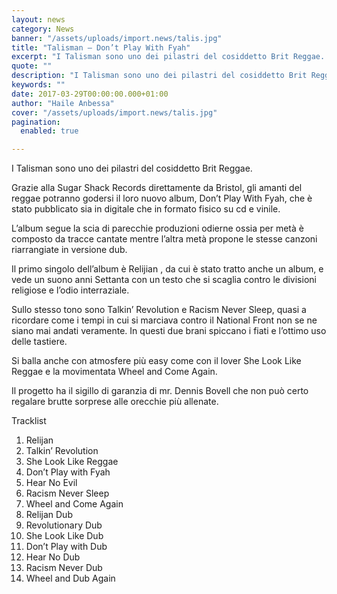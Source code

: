 ```yaml
---
layout: news
category: News
banner: "/assets/uploads/import.news/talis.jpg"
title: "Talisman – Don’t Play With Fyah"
excerpt: "I Talisman sono uno dei pilastri del cosiddetto Brit Reggae. Grazie alla Sugar Shack Records direttamente da Bristol, gli amanti del reggae potranno godersi il loro nuovo album, Don’t Play With Fyah, che è stato pubblicato sia in digitale che in formato fisico su cd e vinile. L’album segue la scia di parecchie produzioni odierne [&hellip"
quote: ""
description: "I Talisman sono uno dei pilastri del cosiddetto Brit Reggae. Grazie alla Sugar Shack Records direttamente da Bristol, gli amanti del reggae potranno godersi il loro nuovo album, Don’t Play With Fyah, che è stato pubblicato sia in digitale che in formato fisico su cd e vinile. L’album segue la scia di parecchie produzioni odierne [&hellip"
keywords: ""
date: 2017-03-29T00:00:00.000+01:00
author: "Haile Anbessa"
cover: "/assets/uploads/import.news/talis.jpg"
pagination:
  enabled: true

---
```


  
I Talisman sono uno dei pilastri del cosiddetto Brit Reggae.

Grazie alla Sugar Shack Records direttamente da Bristol, gli amanti del reggae potranno godersi il loro nuovo album, Don’t Play With Fyah, che è stato pubblicato sia in digitale che in formato fisico su cd e vinile.

L’album segue la scia di parecchie produzioni odierne ossia per metà è composto da tracce cantate mentre l’altra metà propone le stesse canzoni riarrangiate in versione dub.

Il primo singolo dell’album è Relijian , da cui è stato tratto anche un album, e vede un suono anni Settanta con un testo che si scaglia contro le divisioni religiose e l’odio interraziale.

Sullo stesso tono sono Talkin’ Revolution e Racism Never Sleep, quasi a ricordare come i tempi in cui si marciava contro il National Front non se ne siano mai andati veramente. In questi due brani spiccano i fiati e l’ottimo uso delle tastiere.

Si balla anche con atmosfere più easy come con il lover She Look Like Reggae e la movimentata Wheel and Come Again.

Il progetto ha il sigillo di garanzia di mr. Dennis Bovell che non può certo regalare brutte sorprese alle orecchie più allenate.

Tracklist

1. Relijan
2. Talkin’ Revolution
3. She Look Like Reggae
4. Don’t Play with Fyah
5. Hear No Evil
6. Racism Never Sleep
7. Wheel and Come Again
8. Relijan Dub
9. Revolutionary Dub
10. She Look Like Dub
11. Don’t Play with Dub
12. Hear No Dub
13. Racism Never Dub
14. Wheel and Dub Again
